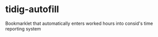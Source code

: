 # tidig-autofill
Bookmarklet that automatically enters worked hours into consid's time reporting system
